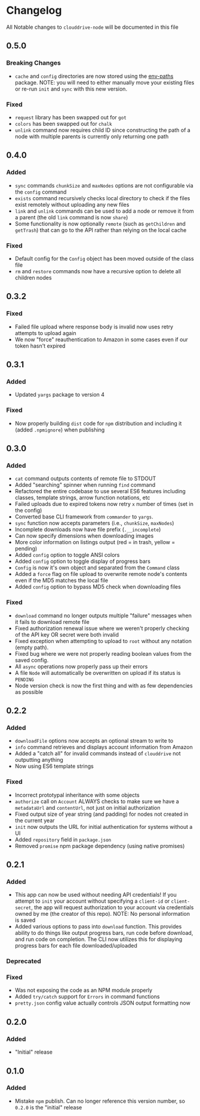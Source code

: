 # Changelog

All Notable changes to `clouddrive-node` will be documented in this file

## 0.5.0

### Breaking Changes
- `cache` and `config` directories are now stored using the [env-paths](https://github.com/sindresorhus/env-paths) package. NOTE: you will need to either manually move your existing files or re-run `init` and `sync` with this new version.

### Fixed
- `request` library has been swapped out for `got`
- `colors` has been swapped out for `chalk`
- `unlink` command now requires child ID since constructing the path of a node with multiple parents is currently only returning one path

## 0.4.0

### Added
- `sync` commands `chunkSize` and `maxNodes` options are not configurable via the `config` command
- `exists` command recursively checks local directory to check if the files exist remotely without uploading any new files
- `link` and `unlink` commands can be used to add a node or remove it from a parent (the old `link` command is now `share`)
- Some functionality is now optionally `remote` (such as `getChildren` and `getTrash`) that can go to the API rather than relying on the local cache

### Fixed
- Default config for the `Config` object has been moved outside of the class file
- `rm` and `restore` commands now have a recursive option to delete all children nodes

## 0.3.2

### Fixed
- Failed file upload where response body is invalid now uses retry attempts to upload again
- We now "force" reauthentication to Amazon in some cases even if our token hasn't expired

## 0.3.1

### Added
- Updated `yargs` package to version 4

### Fixed
- Now properly building `dist` code for `npm` distribution and including it (added `.npmignore`) when publishing

## 0.3.0

### Added
- `cat` command outputs contents of remote file to STDOUT
- Added "searching" spinner when running `find` command
- Refactored the entire codebase to use several ES6 features including classes, template strings, arrow function notations, etc
- Failed uploads due to expired tokens now retry `x` number of times (set in the config)
- Converted base CLI framework from `commander` to `yargs`.
- `sync` function now accepts parameters (i.e., `chunkSize`, `maxNodes`)
- Incomplete downloads now have file prefix (`.__incomplete`)
- Can now specify dimensions when downloading images
- More color information on listings output (red = in trash, yellow = pending)
- Added `config` option to toggle ANSI colors
- Added `config` option to toggle display of progress bars
- `Config` is now it's own object and separated from the `Command` class
- Added a `force` flag on file upload to overwrite remote node's contents even if the MD5 matches the local file
- Added `config` option to bypass MD5 check when downloading files

### Fixed
- `download` command no longer outputs multiple "failure" messages when it fails to download remote file
- Fixed authorization renewal issue where we weren't properly checking of the API key OR secret were both invalid
- Fixed exception when attempting to upload to `root` without any notation (empty path).
- Fixed bug where we were not properly reading boolean values from the saved config.
- All `async` operations now properly pass up their errors
- A file `Node` will automatically be overwritten on upload if its status is `PENDING`
- Node version check is now the first thing and with as few dependencies as possible

## 0.2.2

### Added
- `downloadFile` options now accepts an optional stream to write to
- `info` command retrieves and displays account information from Amazon
- Added a "catch all" for invalid commands instead of `clouddrive` not outputting anything
- Now using ES6 template strings

### Fixed
- Incorrect prototypal inheritance with some objects
- `authorize` call on `Account` ALWAYS checks to make sure we have a `metadataUrl` and `contentUrl`, not just on initial authorization
- Fixed output size of year string (and padding) for nodes not created in the current year
- `init` now outputs the URL for initial authentication for systems without a UI
- Added `repository` field in `package.json`
- Removed `promise` npm package dependency (using native promises)

## 0.2.1

### Added
- This app can now be used without needing API credentials! If you attempt to `init` your account without specifying a `client-id` or `client-secret`, the app will request authorization to your account via credentials owned by me (the creator of this repo). NOTE: No personal information is saved
- Added various options to pass into `download` function. This provides ability to do things like output progress bars, run code before download, and run code on completion. The CLI now utilizes this for displaying progress bars for each file downloaded/uploaded

### Deprecated

### Fixed
- Was not exposing the code as an NPM module properly
- Added `try/catch` support for `Errors` in command functions
- `pretty.json` config value actually controls JSON output formatting now

## 0.2.0

### Added
- "Initial" release

## 0.1.0

### Added
- Mistake `npm` publish. Can no longer reference this version number, so `0.2.0` is the "initial" release
